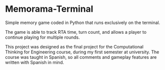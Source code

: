 # Memorama-Terminal

Simple memory game coded in Python that runs exclusively on the terminal.

The game is able to track RTA time, turn count, and allows a player to continue playing for multiple rounds.

This project was designed as the final project for the Computational  Thinking for Engineering course, during my first semester at university. The course was taught in Spanish,
so all comments and gameplay features are written with Spanish in mind.
